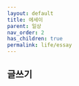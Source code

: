 ```yaml
---
layout: default
title: 에세이
parent: 일상
nav_order: 2
has_children: true
permalink: life/essay
---
```


## 글쓰기